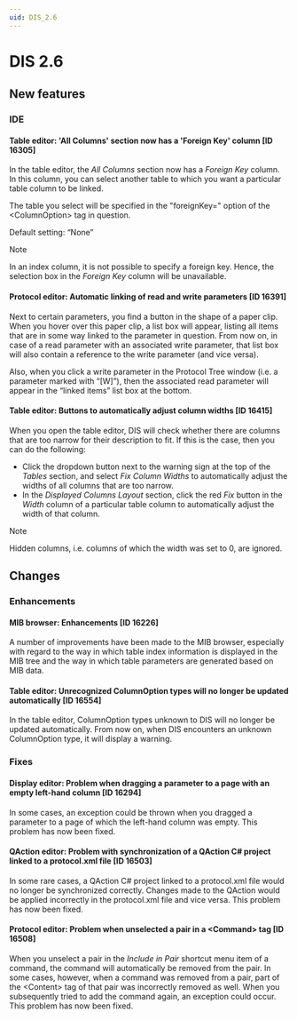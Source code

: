 ```yaml
---
uid: DIS_2.6
---
```


# DIS 2.6

## New features

### IDE

#### Table editor: 'All Columns' section now has a 'Foreign Key' column \[ID 16305\]

In the table editor, the *All Columns* section now has a *Foreign Key* column. In this column, you can select another table to which you want a particular table column to be linked.

The table you select will be specified in the "foreignKey=" option of the \<ColumnOption> tag in question.

Default setting: “None”

> [!NOTE]
> In an index column, it is not possible to specify a foreign key. Hence, the selection box in the *Foreign Key* column will be unavailable.

#### Protocol editor: Automatic linking of read and write parameters \[ID 16391\]

Next to certain parameters, you find a button in the shape of a paper clip. When you hover over this paper clip, a list box will appear, listing all items that are in some way linked to the parameter in question. From now on, in case of a read parameter with an associated write parameter, that list box will also contain a reference to the write parameter (and vice versa).

Also, when you click a write parameter in the Protocol Tree window (i.e. a parameter marked with “\[W\]”), then the associated read parameter will appear in the “linked items” list box at the bottom.

#### Table editor: Buttons to automatically adjust column widths \[ID 16415\]

When you open the table editor, DIS will check whether there are columns that are too narrow for their description to fit. If this is the case, then you can do the following:

- Click the dropdown button next to the warning sign at the top of the *Tables* section, and select *Fix Column Widths* to automatically adjust the widths of all columns that are too narrow.
- In the *Displayed Columns Layout* section, click the red *Fix* button in the *Width* column of a particular table column to automatically adjust the width of that column.

> [!NOTE]
> Hidden columns, i.e. columns of which the width was set to 0, are ignored.

## Changes

### Enhancements

#### MIB browser: Enhancements \[ID 16226\]

A number of improvements have been made to the MIB browser, especially with regard to the way in which table index information is displayed in the MIB tree and the way in which table parameters are generated based on MIB data.

#### Table editor: Unrecognized ColumnOption types will no longer be updated automatically \[ID 16554\]

In the table editor, ColumnOption types unknown to DIS will no longer be updated automatically. From now on, when DIS encounters an unknown ColumnOption type, it will display a warning.

### Fixes

#### Display editor: Problem when dragging a parameter to a page with an empty left-hand column \[ID 16294\]

In some cases, an exception could be thrown when you dragged a parameter to a page of which the left-hand column was empty. This problem has now been fixed.

#### QAction editor: Problem with synchronization of a QAction C# project linked to a protocol.xml file \[ID 16503\]

In some rare cases, a QAction C# project linked to a protocol.xml file would no longer be synchronized correctly. Changes made to the QAction would be applied incorrectly in the protocol.xml file and vice versa. This problem has now been fixed.

#### Protocol editor: Problem when unselected a pair in a \<Command> tag \[ID 16508\]

When you unselect a pair in the *Include in Pair* shortcut menu item of a command, the command will automatically be removed from the pair. In some cases, however, when a command was removed from a pair, part of the \<Content> tag of that pair was incorrectly removed as well. When you subsequently tried to add the command again, an exception could occur. This problem has now been fixed.

